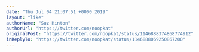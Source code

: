 ```yaml
---
date: "Thu Jul 04 21:07:51 +0000 2019"
layout: "like"
authorName: "Suz Hinton"
authorUrl: "https://twitter.com/noopkat"
originalPost: "https://twitter.com/noopkat/status/1146888374868774912"
inReplyTo: "https://twitter.com/noopkat/status/1146888069250867200"
---
```

